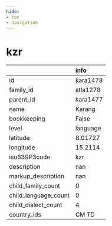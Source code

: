 ```yaml
---
hide:
- toc
- navigation
---
```

# kzr
|                      | info     |
|:---------------------|:---------|
| id                   | kara1478 |
| family_id            | atla1278 |
| parent_id            | kara1477 |
| name                 | Karang   |
| bookkeeping          | False    |
| level                | language |
| latitude             | 8.01727  |
| longitude            | 15.2114  |
| iso639P3code         | kzr      |
| description          | nan      |
| markup_description   | nan      |
| child_family_count   | 0        |
| child_language_count | 0        |
| child_dialect_count  | 4        |
| country_ids          | CM TD    |